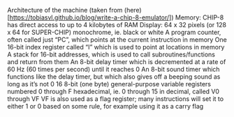 Architecture of the machine (taken from (here)[https://tobiasvl.github.io/blog/write-a-chip-8-emulator/])
    Memory: CHIP-8 has direct access to up to 4 kilobytes of RAM
    Display: 64 x 32 pixels (or 128 x 64 for SUPER-CHIP) monochrome, ie. black or white
    A program counter, often called just “PC”, which points at the current instruction in memory
    One 16-bit index register called “I” which is used to point at locations in memory
    A stack for 16-bit addresses, which is used to call subroutines/functions and return from them
    An 8-bit delay timer which is decremented at a rate of 60 Hz (60 times per second) until it reaches 0
    An 8-bit sound timer which functions like the delay timer, but which also gives off a beeping sound as long as it’s not 0
    16 8-bit (one byte) general-purpose variable registers numbered 0 through F hexadecimal, ie. 0 through 15 in decimal, called V0 through VF
    VF is also used as a flag register; many instructions will set it to either 1 or 0 based on some rule, for example using it as a carry flag
